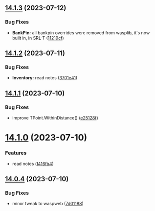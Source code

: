 ## [14.1.3](https://github.com/Torwent/WaspLib/compare/v14.1.2...v14.1.3) (2023-07-12)


### Bug Fixes

* **BankPin:** all bankpin overrides were removed from wasplib, it's now built in, in SRL-T ([11219cf](https://github.com/Torwent/WaspLib/commit/11219cfd2f2a4aee122ed6e2e034552390f50022))



## [14.1.2](https://github.com/Torwent/WaspLib/compare/v14.1.1...v14.1.2) (2023-07-11)


### Bug Fixes

* **Inventory:** read notes ([3701e41](https://github.com/Torwent/WaspLib/commit/3701e41fb364e370f80ec53f8dbf7a44692d902d))



## [14.1.1](https://github.com/Torwent/WaspLib/compare/v14.1.0...v14.1.1) (2023-07-10)


### Bug Fixes

* improve TPoint.WithinDistance() ([e25128f](https://github.com/Torwent/WaspLib/commit/e25128fcb332b79b2df0807f95060768d71f7e20))



# [14.1.0](https://github.com/Torwent/WaspLib/compare/v14.0.4...v14.1.0) (2023-07-10)


### Features

* read notes ([f416fb4](https://github.com/Torwent/WaspLib/commit/f416fb4b56ac6777867ce27ddcd5ccac52a725f8))



## [14.0.4](https://github.com/Torwent/WaspLib/compare/v14.0.3...v14.0.4) (2023-07-10)


### Bug Fixes

* minor tweak to waspweb ([7d01188](https://github.com/Torwent/WaspLib/commit/7d0118899410ff8a1df9cf023b1ee069c45e463d))



